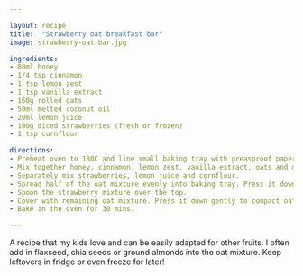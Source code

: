 ```yaml
---

layout: recipe
title:  "Strawberry oat breakfast bar"
image: strawberry-oat-bar.jpg

ingredients:
- 80ml honey
- 1/4 tsp cinnamon
- 1 tsp lemon zest
- 1 tsp vanilla extract
- 160g rolled oats
- 50ml melted coconut oil
- 20ml lemon juice
- 100g diced strawberries (fresh or frozen)
- 1 tsp cornflour

directions:
- Preheat oven to 180C and line small baking tray with greasproof paper.
- Mix together honey, cinnamon, lemon zest, vanilla extract, oats and melted coconut oil.
- Separately mix strawberries, lemon juice and cornflour.
- Spread half of the oat mixture evenly into baking tray. Press it down gently.
- Spoon the strawberry mixture over the top.
- Cover with remaining oat mixture. Press it down gently to compact oats.
- Bake in the oven for 30 mins.

---
```


A recipe that my kids love and can be easily adapted for other fruits. I often add in flaxseed, chia seeds or ground almonds into the oat mixture. Keep leftovers in fridge or even freeze for later!